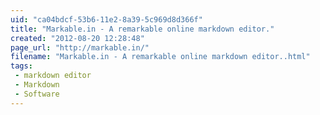 ```yaml
---
uid: "ca04bdcf-53b6-11e2-8a39-5c969d8d366f"
title: "Markable.in - A remarkable online markdown editor."
created: "2012-08-20 12:28:48"
page_url: "http://markable.in/"
filename: "Markable.in - A remarkable online markdown editor..html"
tags: 
 - markdown editor
 - Markdown
 - Software
---
```

